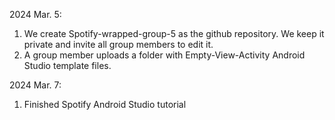 2024 Mar. 5:   <br>
1. We create Spotify-wrapped-group-5 as the github repository. We keep it private and invite all group members to edit it.  <br>
2. A group member uploads a folder with Empty-View-Activity Android Studio template files. <br>

2024 Mar. 7:   <br>
1. Finished Spotify Android Studio tutorial <br>
